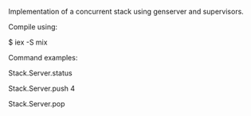 Implementation of a concurrent stack using genserver and supervisors.

Compile using:

$ iex -S mix

Command examples:

Stack.Server.status

Stack.Server.push 4

Stack.Server.pop
